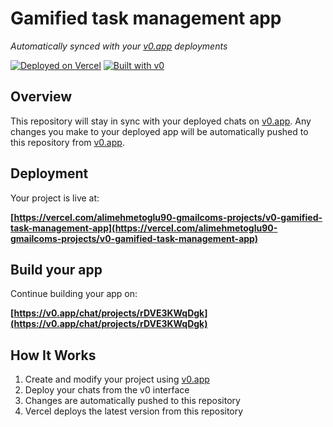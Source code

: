 # Gamified task management app

*Automatically synced with your [v0.app](https://v0.app) deployments*

[![Deployed on Vercel](https://img.shields.io/badge/Deployed%20on-Vercel-black?style=for-the-badge&logo=vercel)](https://vercel.com/alimehmetoglu90-gmailcoms-projects/v0-gamified-task-management-app)
[![Built with v0](https://img.shields.io/badge/Built%20with-v0.app-black?style=for-the-badge)](https://v0.app/chat/projects/rDVE3KWqDgk)

## Overview

This repository will stay in sync with your deployed chats on [v0.app](https://v0.app).
Any changes you make to your deployed app will be automatically pushed to this repository from [v0.app](https://v0.app).

## Deployment

Your project is live at:

**[https://vercel.com/alimehmetoglu90-gmailcoms-projects/v0-gamified-task-management-app](https://vercel.com/alimehmetoglu90-gmailcoms-projects/v0-gamified-task-management-app)**

## Build your app

Continue building your app on:

**[https://v0.app/chat/projects/rDVE3KWqDgk](https://v0.app/chat/projects/rDVE3KWqDgk)**

## How It Works

1. Create and modify your project using [v0.app](https://v0.app)
2. Deploy your chats from the v0 interface
3. Changes are automatically pushed to this repository
4. Vercel deploys the latest version from this repository